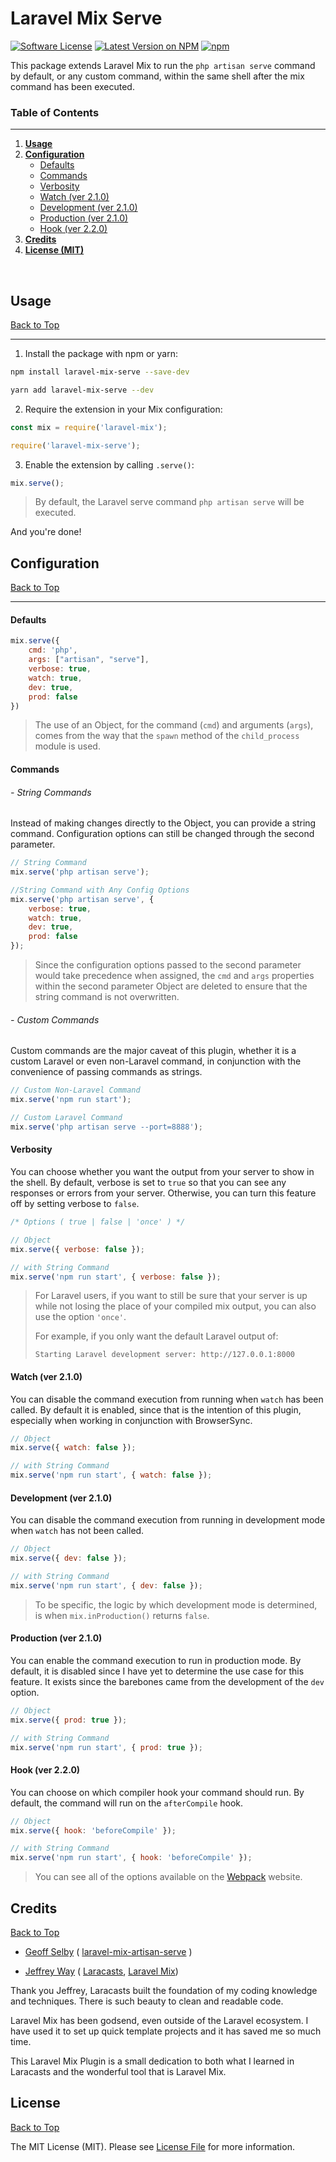 <a id="top"></a>
# Laravel Mix Serve

[![Software License](https://img.shields.io/badge/license-MIT-brightgreen.svg?style=flat-square)](LICENSE.md)
[![Latest Version on NPM](https://img.shields.io/npm/v/laravel-mix-serve.svg?style=flat-square)](https://npmjs.com/package/laravel-mix-serve)
[![npm](https://img.shields.io/npm/dt/laravel-mix-serve.svg?style=flat-square)](https://www.npmjs.com/package/laravel-mix-serve)

This package extends Laravel Mix to run the `php artisan serve` command by default, or any custom command, within the same shell after the mix command has been executed.
### <a id="table-contents">Table of Contents</a>
***
1. **<a href="#usage">Usage</a>**
2. **<a href="#configuration">Configuration</a>**
   - <a href="#configuration-defaults">Defaults</a>
   - <a href="#configuration-commands">Commands</a>
   - <a href="#configuration-verbosity">Verbosity</a>
   - <a href="#configuration-watch">Watch (ver 2.1.0)</a>
   - <a href="#configuration-development">Development (ver 2.1.0)</a>
   - <a href="#configuration-production">Production (ver 2.1.0)</a>
   - <a href="#configuration-hook">Hook (ver 2.2.0)</a>
3. **<a href="#credits">Credits</a>**
4. **<a href="#license">License (MIT)</a>**
<br>

## <a id="usage">Usage</a> 
<a href="#usage">Back to Top</a>
***

1. Install the package with npm or yarn:

```bash
npm install laravel-mix-serve --save-dev

yarn add laravel-mix-serve --dev
```

 2. Require the extension in your Mix configuration:

```js
const mix = require('laravel-mix');

require('laravel-mix-serve');
```

3. Enable the extension by calling `.serve()`:

```js
mix.serve();
```
>
> By default, the Laravel serve command `php artisan serve` will be executed.

And you're done!

## <a id="configuration">Configuration</a>
<a href="#usage">Back to Top</a>
***
#### <a id="configuration-defaults">Defaults</a>

```js
mix.serve({
    cmd: 'php',
    args: ["artisan", "serve"],
    verbose: true,
    watch: true,
    dev: true,
    prod: false
})
```
>
> The use of an Object, for the command (`cmd`) and arguments (`args`), comes from the way that the `spawn` method of the `child_process` module is used.


#### <a id="configuration-commands">Commands</a>
###### - String Commands
Instead of making changes directly to the Object, you can provide a string command. Configuration options can still be changed through the second parameter.
```js
// String Command
mix.serve('php artisan serve');

//String Command with Any Config Options
mix.serve('php artisan serve', {
    verbose: true,
    watch: true,
    dev: true,
    prod: false
});
```
> Since the configuration options passed to the second parameter would take precedence when assigned, the `cmd` and `args` properties within the second parameter Object are deleted to ensure that the string command is not overwritten.
###### - Custom Commands
Custom commands are the major caveat of this plugin, whether it is a custom Laravel or even non-Laravel command, in conjunction with the convenience of passing commands as strings.
```js
// Custom Non-Laravel Command
mix.serve('npm run start');

// Custom Laravel Command
mix.serve('php artisan serve --port=8888');
```

#### <a id="configuration-verbosity">Verbosity</a>
You can choose whether you want the output from your server to show in the shell. By default, verbose is set to `true` so that you can see any responses or errors from your server. Otherwise, you can turn this feature off by setting verbose to `false`.
```js
/* Options ( true | false | 'once' ) */

// Object
mix.serve({ verbose: false });

// with String Command
mix.serve('npm run start', { verbose: false });
```
> 
>For Laravel users, if you want to still be sure that your server is up while not losing the place of your compiled mix output, you can also use the option `'once'`.
> 
>For example, if you only want the default Laravel output of:
> 
>`Starting Laravel development server: http://127.0.0.1:8000`


#### <a id="configuration-watch">Watch (ver 2.1.0)</a>
You can disable the command execution from running when `watch` has been called. By default it is enabled, since that is the intention of this plugin, especially when working in conjunction with BrowserSync.
```js
// Object
mix.serve({ watch: false });

// with String Command
mix.serve('npm run start', { watch: false });
```

#### <a id="configuration-development">Development (ver 2.1.0)</a>
You can disable the command execution from running in development mode when `watch` has not been called.
```js
// Object
mix.serve({ dev: false });

// with String Command
mix.serve('npm run start', { dev: false });
```

> To be specific, the logic by which development mode is determined, is when `mix.inProduction()` returns `false`.

#### <a id="configuration-production">Production (ver 2.1.0)</a>
You can enable the command execution to run in production mode. By default, it is disabled since I have yet to determine the use case for this feature. It exists since the barebones came from the development of the `dev` option.
```js
// Object
mix.serve({ prod: true });

// with String Command
mix.serve('npm run start', { prod: true });
```

#### <a id="configuration-hook">Hook (ver 2.2.0)</a>
You can choose on which compiler hook your command should run. By default, the command will run on the `afterCompile` hook.
```js
// Object
mix.serve({ hook: 'beforeCompile' });

// with String Command
mix.serve('npm run start', { hook: 'beforeCompile' });
```

>You can see all of the options available on the [Webpack](https://webpack.js.org/api/compiler-hooks/) website.

## <a id="credits">Credits</a>
<a href="#usage">Back to Top</a>

- [Geoff Selby](https://geoffcodesthings.com) ( [laravel-mix-artisan-serve](https://github.com/GeoffSelby/laravel-mix-artisan-serve/blob/master/README.md) )


- [Jeffrey Way](https://twitter.com/jeffrey_way) ( [Laracasts](https://laracasts.com/), [Laravel Mix](https://github.com/JeffreyWay/laravel-mix))
 
Thank you Jeffrey, Laracasts built the foundation of my coding knowledge and techniques. There is such beauty to clean and readable code. 

Laravel Mix has been godsend, even outside of the Laravel ecosystem. I have used it to set up quick template projects and it has saved me so much time.

This Laravel Mix Plugin is a small dedication to both what I learned in Laracasts and the wonderful tool that is Laravel Mix.


## <a id="license">License</a>
<a href="#usage">Back to Top</a>

The MIT License (MIT). Please see [License File](LICENSE.md) for more information.